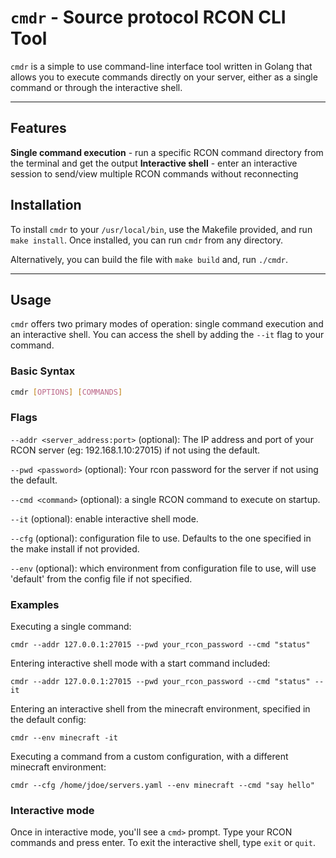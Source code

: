 # `cmdr` - Source protocol RCON CLI Tool

`cmdr` is a simple to use command-line interface tool written in Golang that allows you to execute commands directly on your server, either as a single command or through the interactive shell.

---

## Features

**Single command execution** - run a specific RCON command directory from the terminal and get the output
**Interactive shell** - enter an interactive session to send/view multiple RCON commands without reconnecting


## Installation

To install `cmdr` to your `/usr/local/bin`, use the Makefile provided, and run `make install`. Once installed, you can run `cmdr` from any directory.

Alternatively, you can build the file with `make build` and, run `./cmdr`.

---

## Usage

`cmdr` offers two primary modes of operation: single command execution and an interactive shell. You can access the shell by adding the `--it` flag to your command.

### Basic Syntax

```bash
cmdr [OPTIONS] [COMMANDS]

```

### Flags 

`--addr <server_address:port>` (optional): The IP address and port of your RCON server (eg: 192.168.1.10:27015) if not using the default.

`--pwd <password>` (optional): Your rcon password for the server if not using the default.

`--cmd <command>` (optional): a single RCON command to execute on startup.

`--it` (optional): enable interactive shell mode.

`--cfg` (optional): configuration file to use. Defaults to the one specified in the make install if not provided.

`--env` (optional): which environment from configuration file to use, will use 'default' from the config file if not specified.


### Examples

Executing a single command:

`cmdr --addr 127.0.0.1:27015 --pwd your_rcon_password --cmd "status"`

Entering interactive shell mode with a start command included:

`cmdr --addr 127.0.0.1:27015 --pwd your_rcon_password --cmd "status" --it`

Entering an interactive shell from the minecraft environment, specified in the default config:

`cmdr --env minecraft -it`

Executing a command from a custom configuration, with a different minecraft environment: 

`cmdr --cfg /home/jdoe/servers.yaml --env minecraft --cmd "say hello"`


### Interactive mode

Once in interactive mode, you'll see a `cmd>` prompt. Type your RCON commands and press enter.
To exit the interactive shell, type `exit` or `quit`.
